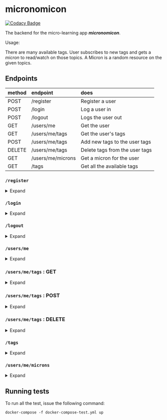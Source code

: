 # micronomicon

[![Codacy Badge](https://app.codacy.com/project/badge/Grade/5a491d39cd6a4456954bd79dd883b7da)](https://www.codacy.com/manual/MensurOwary/micronomicon?utm_source=github.com&amp;utm_medium=referral&amp;utm_content=MensurOwary/micronomicon&amp;utm_campaign=Badge_Grade)

The backend for the micro-learning app _**micronomicon**_. 

Usage:

There are many available tags. User subscribes to new tags and gets a _micron_ to read/watch on those topics. 
A Micron is a random resource on the given topics.

## Endpoints

| method    | endpoint          | does                              |
|:---       |:---               | :---                              |
| POST      | /register         | Register a user                   |                   
| POST      | /login            | Log a user in                     |                   
| POST      | /logout           | Logs the user out                 |                   
| GET       | /users/me         | Get the user                      |          
| GET       | /users/me/tags    | Get the user's tags               |   
| POST      | /users/me/tags    | Add new tags to the user tags     |   
| DELETE    | /users/me/tags    | Delete tags from the user tags    |  
| GET       | /users/me/microns | Get a micron for the user         |
| GET       | /tags             | Get all the available tags        |

### `/register`

<details>
  <summary>Expand</summary>

*Method* : **POST**

*Body*

```json
{
    "email": "jane@doe.com",
    "username": "jane",
    "name": "Jane Doe",
    "password": "abc-12345"
}
```

*Response*

```json
{
    "message": "Created the user"
}
```
    
</details>

### `/login`
<details>
  <summary>Expand</summary>

*Method* : **POST**

*Body*
```json
{
    "username" : "jane",
    "password" : "abc-12345"
}
```

*Response*
```json
{
    "access_token": "eyJhbGciOiJIUzI1NiIsInR5cCI6IkpXVCJ9.eyJleHAiOjE1OTY1NzE2MjIsImlhdCI6MTU5NjU2NDQyMiwidXNlcm5hbWUiOiJvd2FyeSJ9.CS7osQC8bQihpG7nQKWqUvGQysiB9Y0lkV7tdXSoS-o"
}
```
</details>

### `/logout`
<details>
  <summary>Expand</summary>

*Method* : **POST**

*Headers*
```text
Authorization: Bearer eyJhbGciOiJIUzI1NiIsInR5cCI6IkpXVCJ9.eyJleHAiOjE1OTY1NzE2MjIsImlhdCI6MTU5NjU2NDQyMiwidXNlcm5hbWUiOiJvd2FyeSJ9.CS7osQC8bQihpG7nQKWqUvGQysiB9Y0lkV7tdXSoS-o
```

*Response*

```json
{
    "message": "Successfully logged out"
}
```
</details>

### `/users/me`

<details>
  <summary>Expand</summary>

*Method* : **GET**

*Headers*
```text
Authorization: Bearer eyJhbGciOiJIUzI1NiIsInR5cCI6IkpXVCJ9.eyJleHAiOjE1OTY1NzE2MjIsImlhdCI6MTU5NjU2NDQyMiwidXNlcm5hbWUiOiJvd2FyeSJ9.CS7osQC8bQihpG7nQKWqUvGQysiB9Y0lkV7tdXSoS-o
```

*Response*

```json
{
    "username": "jane",
    "name": "Jane Doe",
    "email": "jane@hello.com",
    "tags": {
        "tags": [
            {
                "name": "c"
            },
            {
                "name": "react"
            },
            {
                "name": "python"
            }
        ],
        "size": 3
    }
}
```

</details>

### `/users/me/tags` : GET
<details>
  <summary>Expand</summary>

*Method* : **GET**

*Headers*
```text
Authorization: Bearer eyJhbGciOiJIUzI1NiIsInR5cCI6IkpXVCJ9.eyJleHAiOjE1OTY1NzE2MjIsImlhdCI6MTU5NjU2NDQyMiwidXNlcm5hbWUiOiJvd2FyeSJ9.CS7osQC8bQihpG7nQKWqUvGQysiB9Y0lkV7tdXSoS-o
```

*Response*

```json
{
    "tags": [
        {
            "name": "c"
        },
        {
            "name": "react"
        },
        {
            "name": "python"
        }
    ],
    "size": 3
}
```

</details>

### `/users/me/tags` : POST
<details>
  <summary>Expand</summary>

*Method* : **POST**

*Headers*
```text
Authorization: Bearer eyJhbGciOiJIUzI1NiIsInR5cCI6IkpXVCJ9.eyJleHAiOjE1OTY1NzE2MjIsImlhdCI6MTU5NjU2NDQyMiwidXNlcm5hbWUiOiJvd2FyeSJ9.CS7osQC8bQihpG7nQKWqUvGQysiB9Y0lkV7tdXSoS-o
```

*Body*
```json
{
    "ids": ["c", "angular", "react"]
}
```

*Response*

```json
{
    "message": "Successfully added the tags"
}
```

</details>

### `/users/me/tags` : DELETE
<details>
  <summary>Expand</summary>

*Method* : **DELETE**

*Headers*
```text
Authorization: Bearer eyJhbGciOiJIUzI1NiIsInR5cCI6IkpXVCJ9.eyJleHAiOjE1OTY1NzE2MjIsImlhdCI6MTU5NjU2NDQyMiwidXNlcm5hbWUiOiJvd2FyeSJ9.CS7osQC8bQihpG7nQKWqUvGQysiB9Y0lkV7tdXSoS-o
```

*Body*
```json
{
    "ids": ["c", "angular", "react"]
}
```

*Response*

```json
{
    "message": "Successfully removed the tags"
}
```

</details>

### `/tags`

<details>
  <summary>Expand</summary>

*Method* : **GET**

*Headers*
```text
Authorization: Bearer eyJhbGciOiJIUzI1NiIsInR5cCI6IkpXVCJ9.eyJleHAiOjE1OTY1NzE2MjIsImlhdCI6MTU5NjU2NDQyMiwidXNlcm5hbWUiOiJvd2FyeSJ9.CS7osQC8bQihpG7nQKWqUvGQysiB9Y0lkV7tdXSoS-o
```

*Response*

```json
{
    "tags": [
        {
            "name": "c"
        },
        {
            "name": "react"
        },
        {
            "name": "groovy"
        }
    ]
}
```
</details>

### `/users/me/microns`

<details>
  <summary>Expand</summary>

*Method* : **GET**

*Headers*
```text
Authorization: Bearer eyJhbGciOiJIUzI1NiIsInR5cCI6IkpXVCJ9.eyJleHAiOjE1OTY1NzE2MjIsImlhdCI6MTU5NjU2NDQyMiwidXNlcm5hbWUiOiJvd2FyeSJ9.CS7osQC8bQihpG7nQKWqUvGQysiB9Y0lkV7tdXSoS-o
```

*Response*

```json
{
    "URL": "https://learnxinyminutes.com/docs/python/",
    "Title": "Python"
}
```

</details>

## Running tests

To run all the test, issue the following command:

```shell script
docker-compose -f docker-compose-test.yml up
```
